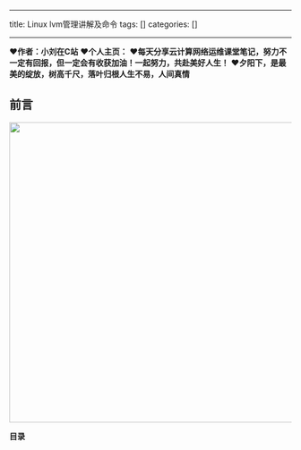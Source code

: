 
--- 
title:  Linux lvm管理讲解及命令 
tags: []
categories: [] 

---
>  
 ♥️**作者：小刘在C站** 
 ♥️**个人主页：** 
 ♥️**每天分享云计算网络运维课堂笔记，努力不一定有回报，但一定会有收获加油！一起努力，共赴美好人生！** 
 ♥️**夕阳下，是最美的绽放，树高千尺，落叶归根人生不易，人间真情** 


## 前言

<img alt="" height="537" src="https://img-blog.csdnimg.cn/6e88695f32c54a29ba6029fdfeea19a5.png" width="966">

**目录**




